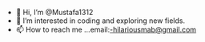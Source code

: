 - 👋 Hi, I’m @Mustafa1312
- 👀 I’m interested in coding and exploring new fields.
- 📫 How to reach me ...email:-hilariousmab@gmail.com
<!---
Mustafa1312/Mustafa1312 is a ✨ special ✨ repository because its `README.md` (this file) appears on your GitHub profile.
You can click the Preview link to take a look at your changes.
--->
